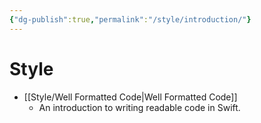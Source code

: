 ```yaml
---
{"dg-publish":true,"permalink":"/style/introduction/"}
---
```


# Style
* [[Style/Well Formatted Code|Well Formatted Code]]
	* An introduction to writing readable code in Swift.